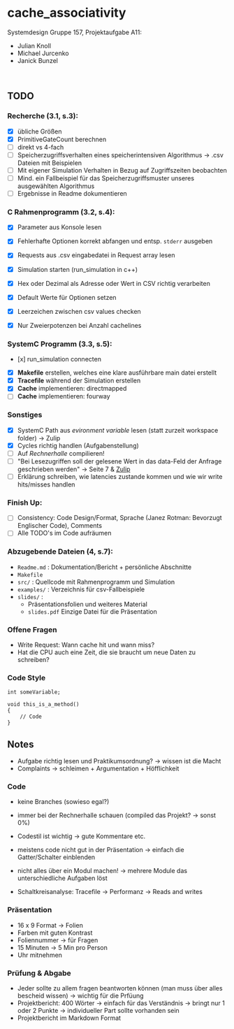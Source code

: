 # cache_associativity

Systemdesign Gruppe 157, Projektaufgabe A11:
- Julian Knoll
- Michael Jurcenko
- Janick Bunzel

<br>

## TODO

### Recherche (3.1, s.3):
- [x] übliche Größen
- [x] PrimitiveGateCount berechnen
- [ ] direkt vs 4-fach
- [ ] Speicherzugriffsverhalten eines speicherintensiven Algorithmus -> .csv Dateien mit Beispielen
- [ ] Mit eigener Simulation Verhalten in Bezug auf Zugriffszeiten beobachten
- [ ] Mind. ein Fallbeispiel für das Speicherzugriffsmuster unseres ausgewählten Algorithmus
- [ ] Ergebnisse in Readme dokumentieren

### C Rahmenprogramm (3.2, s.4):
- [x] Parameter aus Konsole lesen
- [x] Fehlerhafte Optionen korrekt abfangen und entsp. `stderr` ausgeben
- [x] Requests aus .csv eingabedatei in Request array lesen
- [x] Simulation starten (run_simulation in c++)
- [x] Hex oder Dezimal als Adresse oder Wert in CSV richtig verarbeiten
- [x] Default Werte für Optionen setzen
- [x] Leerzeichen zwischen csv values checken
- [x] Nur Zweierpotenzen bei Anzahl cachelines


### SystemC Programm (3.3, s.5):
- [x] run_simulation connecten
- [x] **Makefile** erstellen, welches eine klare ausführbare main datei erstellt
- [x] **Tracefile** während der Simulation erstellen
- [x] **Cache** implementieren: directmapped
- [ ] **Cache** implementieren: fourway

### Sonstiges
- [x] SystemC Path aus _evironment variable_ lesen (statt zurzeit workspace folder) -> Zulip
- [x] Cycles richtig handlen (Aufgabenstellung)
- [ ] Auf _Rechnerhalle_ compilieren!
- [ ] "Bei Lesezugriffen soll der gelesene Wert in das data-Feld der Anfrage geschrieben werden" -> Seite 7 & [Zulip](https://zulip.in.tum.de/#narrow/stream/2434-GRA-24S-Projektphase---Systemdesign/topic/Cache.20Request.20Data/near/1588151)
- [ ] Erklärung schreiben, wie latencies zustande kommen und wie wir write hits/misses handlen

### Finish Up:
- [ ] Consistency: Code Design/Format, Sprache (Janez Rotman: Bevorzugt Englischer Code), Comments
- [ ] Alle TODO's im Code aufräumen

### Abzugebende Dateien (4, s.7):
- `Readme.md` : Dokumentation/Bericht + persönliche Abschnitte
- `Makefile`
- `src/` : Quellcode mit Rahmenprogramm und Simulation
- `examples/` : Verzeichnis für csv-Fallbeispiele
- `slides/` :
	- Präsentationsfolien und weiteres Material
	- `slides.pdf` Einzige Datei für die Präsentation

### Offene Fragen
- Write Request: Wann cache hit und wann miss?
- Hat die CPU auch eine Zeit, die sie braucht um neue Daten zu schreiben?

### Code Style
```
int someVariable;

void this_is_a_method()
{
    // Code
}
```

## Notes
- Aufgabe richtig lesen und Praktikumsordnung? -> wissen ist die Macht
- Complaints -> schleimen + Argumentation + Höfflichkeit

### Code
- keine Branches (sowieso egal?)
- immer bei der Rechnerhalle schauen (compiled das Projekt? -> sonst 0%)
- Codestil ist wichtig -> gute Kommentare etc.
- meistens code nicht gut in der Präsentation -> einfach die Gatter/Schalter einblenden
- nicht alles über ein Modul machen! -> mehrere Module das unterschiedliche Aufgaben löst

- Schaltkreisanalyse: Tracefile -> Performanz -> Reads and writes

### Präsentation
- 16 x 9 Format -> Folien
- Farben mit guten Kontrast
- Foliennummer -> für Fragen
- 15 Minuten -> 5 Min pro Person
- Uhr mitnehmen


### Prüfung & Abgabe
- Jeder sollte zu allem fragen beantworten können (man muss über alles bescheid wissen) -> wichtig für die Prfüung
- Projektbericht: 400 Wörter -> einfach für das Verständnis -> bringt nur 1 oder 2 Punkte -> individueller Part sollte vorhanden sein
- Projektbericht im Markdown Format